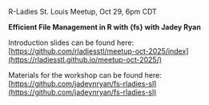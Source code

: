 R-Ladies St. Louis Meetup, Oct 29, 6pm CDT

**Efficient File Management in R with {fs} with Jadey Ryan**

Introduction slides can be found here: [https://github.com/rladiesstl/meetup-oct-2025/index](https://rladiesstl.github.io/meetup-oct-2025/)

Materials for the workshop can be found here: [https://github.com/jadeynryan/fs-rladies-sl](https://github.com/jadeynryan/fs-rladies-sl)

